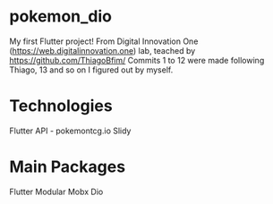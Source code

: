 # pokemon_dio

My first Flutter project! From Digital Innovation One (https://web.digitalinnovation.one) lab, teached by https://github.com/ThiagoBfim/
Commits 1 to 12 were made following Thiago, 13 and so on I figured out by myself.

# Technologies
Flutter
API - pokemontcg.io
Slidy

# Main Packages
Flutter Modular
Mobx
Dio
